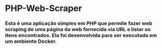 # PHP-Web-Scraper

### Esta é uma aplicação simples em PHP que permite fazer web scraping de uma página da web fornecida via URL e listar os itens encontrados. Ela foi desenvolvida para ser executada em um ambiente Docker.
